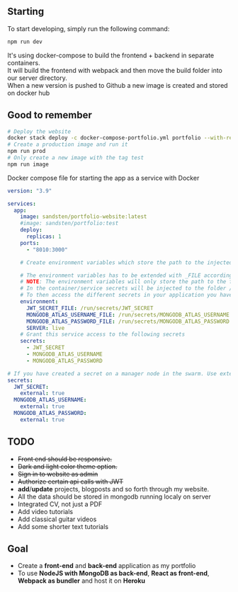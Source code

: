 ## Starting  
To start developing, simply run the following command:  
```bash
npm run dev
```  
It's using docker-compose to build the frontend + backend in separate containers.  
It will build the frontend with webpack and then move the build folder into our server directory.  
When a new version is pushed to Github a new image is created and stored on docker hub

## Good to remember
```bash
# Deploy the website
docker stack deploy -c docker-compose-portfolio.yml portfolio --with-registry-auth
# Create a production image and run it   
npm run prod  
# Only create a new image with the tag test  
npm run image   
```



Docker compose file for starting the app as a service with Docker
```yml
version: "3.9"

services:
  app:
    image: sandsten/portfolio-website:latest
    #image: sandsten/portfolio:test
    deploy:
      replicas: 1
    ports:
      - "8010:3000"

    # Create environment variables which store the path to the injected files which store our secrets

    # The environment variables has to be extended with _FILE according to the docs
    # NOTE: The environment variables will only store the path to the file in which the secret is stored
    # In the container/service secrets will be injected to the folder /run/secrets
    # To then access the different secrets in your application you have to read the content of the files!
    environment:
      JWT_SECRET_FILE: /run/secrets/JWT_SECRET
      MONGODB_ATLAS_USERNAME_FILE: /run/secrets/MONGODB_ATLAS_USERNAME
      MONGODB_ATLAS_PASSWORD_FILE: /run/secrets/MONGODB_ATLAS_PASSWORD
      SERVER: live
    # Grant this service access to the following secrets
    secrets:
      - JWT_SECRET
      - MONGODB_ATLAS_USERNAME
      - MONGODB_ATLAS_PASSWORD

# If you have created a secret on a manager node in the swarm. Use external: true
secrets:
  JWT_SECRET:
    external: true
  MONGODB_ATLAS_USERNAME:
    external: true
  MONGODB_ATLAS_PASSWORD:
    external: true

```


## TODO

- ~~Front end should be responsive.~~
- ~~Dark and light color theme option.~~
- ~~Sign in to website as admin~~
- ~~Authorize certain api calls with JWT~~
- **add**/**update** projects, blogposts and so forth through my website.
- All the data should be stored in mongodb running localy on server
- Integrated CV, not just a PDF
- Add video tutorials
- Add classical guitar videos
- Add some shorter text tutorials

## Goal

- Create a **front-end** and **back-end** application as my portfolio
- To use **NodeJS with MongoDB as back-end**, **React as front-end**, **Webpack as bundler** and host it on **Heroku**

